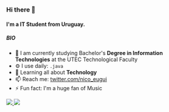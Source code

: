 ### Hi there 👋

#### I'm a IT Student from Uruguay.


##### BIO

- 🏢 I am currently studying Bachelor's **Degree in Information Technologies** at the UTEC Technological Faculty
- ⚙️ I use daily: `.java`
- 🌱 Learning all about **Technology**
- 📫 Reach me: [twitter.com/nico_eugui](https://twitter.com/nico_eugui)
- ⚡️ Fun fact: I'm a huge fan of Music
<a href="https://github.com/NicoEugui">
  <img src="https://github-readme-stats.vercel.app/api?username=NicoEugui&show_icons=true&show_icons=true&count_private=true&theme=dark" />
</a>
<a href="https://github.com/NicoEugui">
  <img src="https://github-readme-stats.vercel.app/api/top-langs/?username=NicoEugui" />
</a>

 














